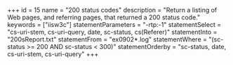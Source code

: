 +++
id = 15
name = "200 status codes"
description = "Return a listing of Web pages, and referring pages, that returned a 200 status code."
keywords = ["iisw3c"]
statementParameters = "-rtp:-1"
statementSelect = "cs-uri-stem, cs-uri-query, date, sc-status, cs(Referer)"
statementInto = "200sReport.txt"
statementFrom = "ex0902*.log"
statementWhere = "(sc-status >= 200 AND sc-status < 300)"
statementOrderby = "sc-status, date, cs-uri-stem, cs-uri-query"
+++

